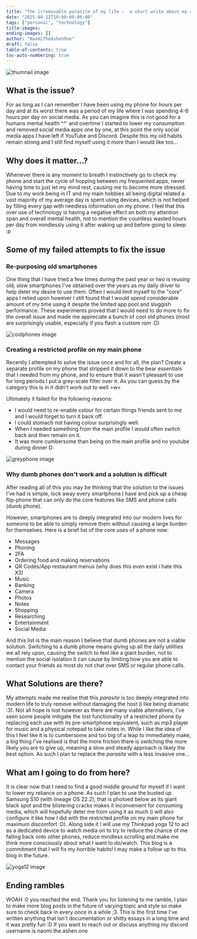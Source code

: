 ```yaml
---
title: "The irremovable parasite of my life -  a short write about my attempts to cure phone addiction"
date: "2025-04-12T10:00:00-06:00"
tags: ["personal", "technology"]
title-images:
ending-images: []
author: "NaomiTheAshenOne"
draft: false
table-of-contents: true
toc-auto-numbering: true
---
```

<!-- introduction -->
![thumnail image](/the-irremoveable-parasite-of-my-life/thesesuck.png)
## What is the issue?
For as long as I can remember I have been using my phone for hours per day and at its worst there was a period of my life where I was spending 4-6 hours per day on social media. As you can imagine this is not good for a humans mental health ^^' and overtime I started to lower my consumption and removed social media apps one by one, at this point the only social media apps I have left if YouTube and Discord. Despite this my old habits remain strong and I still find myself using it more than I would like too...
<!--more-->
<!-- rest of the content -->
## Why does it matter...?
Whenever there is any moment to breath I instinctively go to check my phone and start the cycle of hopping between my frequented apps, never having time to just let my mind rest, causing me to become more stressed. Due to my work being in IT and my main hobbies all being digital related a vast majority of my average day is spent using devices, which is not helped by filling every gap with needless information on my phone. I feel that this over use of technology is having a negative effect on both my attention span and overall mental health, not to mention the countless wasted hours per day from mindlessly using it after waking up and before going to sleep :p
## Some of my failed attempts to fix the issue
### Re-purposing old smartphones
One thing that I have tried a few times during the past year or two is reusing old, slow smartphones I've obtained over the years as my daily driver to help deter my desire to use them. Often I would limit myself to the "core" apps I relied upon however I still found that I would spend considerable amount of my time using it despite the limited app pool and sluggish performance. These experiments proved that I would need to do more to fix the overall issue and made me appreciate a bunch of cool old phones (most are surprisingly usable, especially if you flash a custom rom :D)

![coolphones image](/the-irremoveable-parasite-of-my-life/thephones.png)
### Creating a restricted profile on my main phone
Recently I attempted to solve the issue once and for all, the plan? Create a separate profile on my phone that stripped it down to the bear essentials that I needed from my phone, and to ensure that it wasn't pleasant to use for long periods I put a grey-scale filter over it.
As you can guess by the category this is in it didn't work out to well >w<

Ultimately it failed for the following reasons:
* I would need to re-enable colour for certain things friends sent to me and I would forget to turn it back off.
* I could stomach not having colour surprisingly well.
* When I needed something from the main profile I would often switch back and then remain on it.
* It was more cumbersome than being on the main profile and no youtube during dinner D:

![greyphone image](/the-irremoveable-parasite-of-my-life/greyphone.png)
### Why dumb phones don't work and a solution is difficult
After reading all of this you may be thinking that the solution to the issues I've had is simple, lock away every smartphone I have and pick up a cheap flip-phone that can only do the core features like SMS and phone calls (dumb phone).

However, smartphones are to deeply integrated into our modern lives for someone to be able to simply remove them without causing a large burden for themselves.
Here is a brief list of the core uses of a phone now:
* Messages
* Phoning
* 2FA
* Ordering food and making reservations
* QR Codes/App restaurant menus (why does this even exist i hate this X3)
* Music
* Banking
* Camera
* Photos
* Notes
* Shopping
* Researching
* Entertainment
* Social Media

And this list is the main reason I believe that dumb phones are not a viable solution. Switching to a dumb phone means giving up all the daily utilities we all rely upon, causing the switch to feel like a giant burden, not to mention the social isolation it can cause by limiting how you are able to contact your friends as most do not chat over SMS or regular phone calls. 
## What Solutions are there?
My attempts made me realise that this *parasite* is too deeply integrated into modern life to truly remove without damaging the host (i like being dramatic :3). Not all hope is lost however as there are many viable alternatives, I've seen some people mitigate the lost functionality of a restricted phone by replacing each use with its pre-smartphone equivalent, such as mp3 player for music and a physical notepad to take notes in. While I like the idea of this I feel like it is to cumbersome and too big of a leap to immediately make, a big thing I've realised is that the more friction there is switching the more likely you are to give up, meaning a slow and steady approach is likely the best option. As such I plan to replace the *parasite* with a less invasive one...
## What am I going to do from here?
It is clear now that I need to find a good middle ground for myself if I want to lower my reliance on a phone. As such I plan to use the busted up Samsung S10 (with lineage OS 22.2), that is photoed below as its giant black spot and the blistering cracks makes it inconvenient for consuming media, which will hopefully deter me from using it as much (i will also configure it like how I did with the restricted profile on my main phone for maximum discomfort :D). Along side it I will use my Thinkpad yoga 12 to act as a dedicated device to watch media on to try to reduce the chance of me falling back onto other phones, reduce mindless scrolling and make me think more consciously about what I want to do/watch. This blog is a commitment that I will fix my horrible habits! I may make a follow up to this blog in the future.

![yoga12 image](/the-irremoveable-parasite-of-my-life/yoga12.png)
## Ending rambles
WOAH :0 you reached the end. Thank you for listening to me ramble, I plan to make more blog posts in the future of varying topic and style so make sure to check back in every once in a while ;3. This is the first time I've written anything that isn't documentation or shitty essays in a long time and it was pretty fun :D If you want to reach out or discuss anything my discord username is naomi.the.ashen.one 

